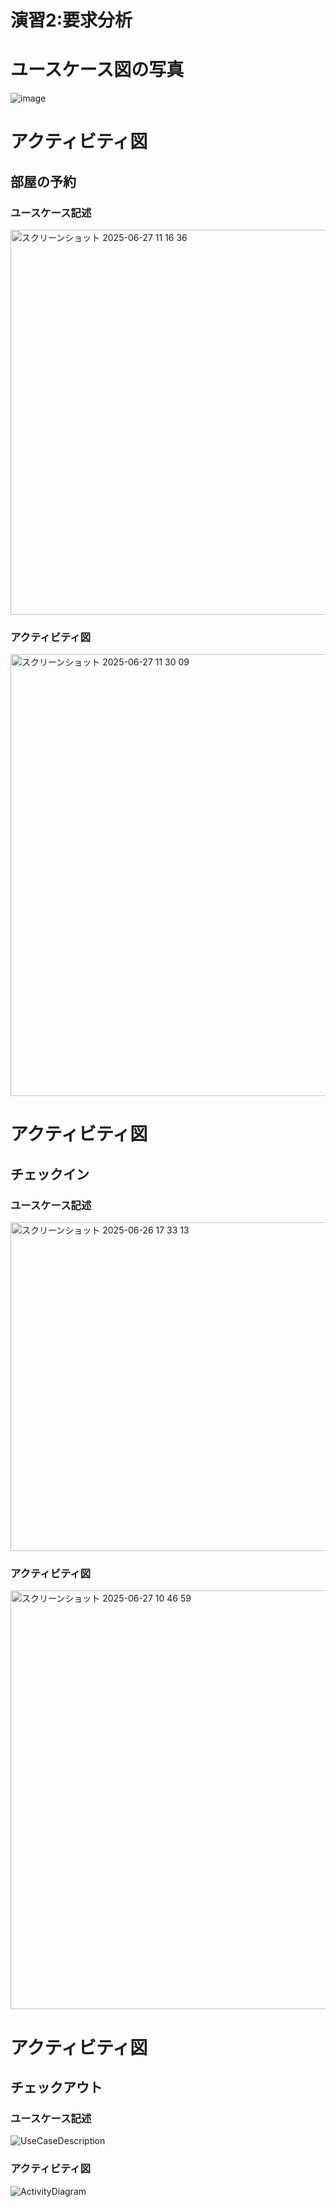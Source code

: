 # 演習2:要求分析
# ユースケース図の写真

![image](https://github.com/user-attachments/assets/1174e749-0edf-4cb9-877d-e07e4b8728bd)

# アクティビティ図
## 部屋の予約
### ユースケース記述
<img width="616" alt="スクリーンショット 2025-06-27 11 16 36" src="https://github.com/user-attachments/assets/2d67ebfa-4e57-4f5e-8396-36888466a016" />

### アクティビティ図
<img width="707" alt="スクリーンショット 2025-06-27 11 30 09" src="https://github.com/user-attachments/assets/5ca30f18-e849-4971-af97-dba2a04b34d7" />


# アクティビティ図
## チェックイン
### ユースケース記述
<img width="526" alt="スクリーンショット 2025-06-26 17 33 13" src="https://github.com/user-attachments/assets/e3088594-9211-4629-8cbe-05ec38c3297e" />

### アクティビティ図
<img width="670" alt="スクリーンショット 2025-06-27 10 46 59" src="https://github.com/user-attachments/assets/8f6fc364-2cb5-47f6-8db8-f444cbe15d38" />


# アクティビティ図
## チェックアウト
### ユースケース記述
![UseCaseDescription](https://github.com/user-attachments/assets/358cae4b-e3cc-42e8-85d7-bbb3bb81190c)

### アクティビティ図
![ActivityDiagram](https://github.com/user-attachments/assets/050cc44e-1c1d-4e84-b2c9-b2963404ae4e)


